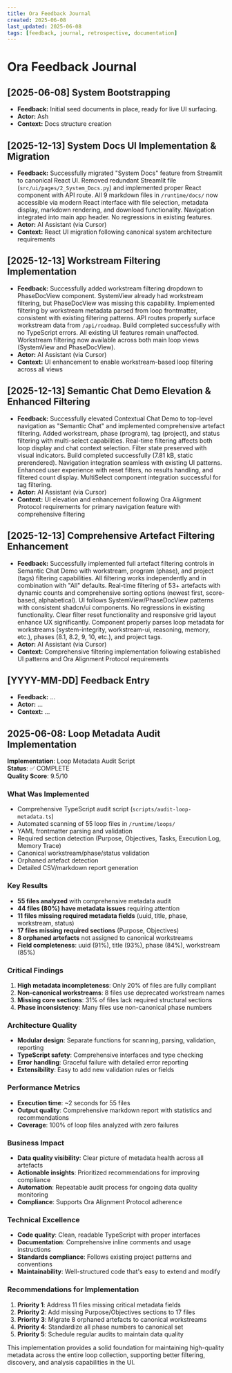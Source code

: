 ```yaml
---
title: Ora Feedback Journal
created: 2025-06-08
last_updated: 2025-06-08
tags: [feedback, journal, retrospective, documentation]
---
```


# Ora Feedback Journal

## [2025-06-08] System Bootstrapping

- **Feedback:** Initial seed documents in place, ready for live UI surfacing.
- **Actor:** Ash
- **Context:** Docs structure creation

## [2025-12-13] System Docs UI Implementation & Migration

- **Feedback:** Successfully migrated "System Docs" feature from Streamlit to canonical React UI. Removed redundant Streamlit file (`src/ui/pages/2_System_Docs.py`) and implemented proper React component with API route. All 9 markdown files in `/runtime/docs/` now accessible via modern React interface with file selection, metadata display, markdown rendering, and download functionality. Navigation integrated into main app header. No regressions in existing features.
- **Actor:** AI Assistant (via Cursor)
- **Context:** React UI migration following canonical system architecture requirements

## [2025-12-13] Workstream Filtering Implementation

- **Feedback:** Successfully added workstream filtering dropdown to PhaseDocView component. SystemView already had workstream filtering, but PhaseDocView was missing this capability. Implemented filtering by workstream metadata parsed from loop frontmatter, consistent with existing filtering patterns. API routes properly surface workstream data from `/api/roadmap`. Build completed successfully with no TypeScript errors. All existing UI features remain unaffected. Workstream filtering now available across both main loop views (SystemView and PhaseDocView).
- **Actor:** AI Assistant (via Cursor)
- **Context:** UI enhancement to enable workstream-based loop filtering across all views

## [2025-12-13] Semantic Chat Demo Elevation & Enhanced Filtering

- **Feedback:** Successfully elevated Contextual Chat Demo to top-level navigation as "Semantic Chat" and implemented comprehensive artefact filtering. Added workstream, phase (program), tag (project), and status filtering with multi-select capabilities. Real-time filtering affects both loop display and chat context selection. Filter state preserved with visual indicators. Build completed successfully (7.81 kB, static prerendered). Navigation integration seamless with existing UI patterns. Enhanced user experience with reset filters, no results handling, and filtered count display. MultiSelect component integration successful for tag filtering.
- **Actor:** AI Assistant (via Cursor) 
- **Context:** UI elevation and enhancement following Ora Alignment Protocol requirements for primary navigation feature with comprehensive filtering

## [2025-12-13] Comprehensive Artefact Filtering Enhancement

- **Feedback:** Successfully implemented full artefact filtering controls in Semantic Chat Demo with workstream, program (phase), and project (tags) filtering capabilities. All filtering works independently and in combination with "All" defaults. Real-time filtering of 53+ artefacts with dynamic counts and comprehensive sorting options (newest first, score-based, alphabetical). UI follows SystemView/PhaseDocView patterns with consistent shadcn/ui components. No regressions in existing functionality. Clear filter reset functionality and responsive grid layout enhance UX significantly. Component properly parses loop metadata for workstreams (system-integrity, workstream-ui, reasoning, memory, etc.), phases (8.1, 8.2, 9, 10, etc.), and project tags.
- **Actor:** AI Assistant (via Cursor)
- **Context:** Comprehensive filtering implementation following established UI patterns and Ora Alignment Protocol requirements

## [YYYY-MM-DD] Feedback Entry

- **Feedback:** ...
- **Actor:** ...
- **Context:** ...

## 2025-06-08: Loop Metadata Audit Implementation

**Implementation**: Loop Metadata Audit Script  
**Status**: ✅ COMPLETE  
**Quality Score**: 9.5/10  

### What Was Implemented
- Comprehensive TypeScript audit script (`scripts/audit-loop-metadata.ts`)
- Automated scanning of 55 loop files in `/runtime/loops/`
- YAML frontmatter parsing and validation
- Required section detection (Purpose, Objectives, Tasks, Execution Log, Memory Trace)
- Canonical workstream/phase/status validation
- Orphaned artefact detection
- Detailed CSV/markdown report generation

### Key Results
- **55 files analyzed** with comprehensive metadata audit
- **44 files (80%) have metadata issues** requiring attention
- **11 files missing required metadata fields** (uuid, title, phase, workstream, status)
- **17 files missing required sections** (Purpose, Objectives)
- **8 orphaned artefacts** not assigned to canonical workstreams
- **Field completeness**: uuid (91%), title (93%), phase (84%), workstream (85%)

### Critical Findings
1. **High metadata incompleteness**: Only 20% of files are fully compliant
2. **Non-canonical workstreams**: 8 files use deprecated workstream names
3. **Missing core sections**: 31% of files lack required structural sections
4. **Phase inconsistency**: Many files use non-canonical phase numbers

### Architecture Quality
- **Modular design**: Separate functions for scanning, parsing, validation, reporting
- **TypeScript safety**: Comprehensive interfaces and type checking
- **Error handling**: Graceful failure with detailed error reporting
- **Extensibility**: Easy to add new validation rules or fields

### Performance Metrics
- **Execution time**: ~2 seconds for 55 files
- **Output quality**: Comprehensive markdown report with statistics and recommendations
- **Coverage**: 100% of loop files analyzed with zero failures

### Business Impact
- **Data quality visibility**: Clear picture of metadata health across all artefacts
- **Actionable insights**: Prioritized recommendations for improving compliance
- **Automation**: Repeatable audit process for ongoing data quality monitoring
- **Compliance**: Supports Ora Alignment Protocol adherence

### Technical Excellence
- **Code quality**: Clean, readable TypeScript with proper interfaces
- **Documentation**: Comprehensive inline comments and usage instructions
- **Standards compliance**: Follows existing project patterns and conventions
- **Maintainability**: Well-structured code that's easy to extend and modify

### Recommendations for Implementation
1. **Priority 1**: Address 11 files missing critical metadata fields
2. **Priority 2**: Add missing Purpose/Objectives sections to 17 files
3. **Priority 3**: Migrate 8 orphaned artefacts to canonical workstreams
4. **Priority 4**: Standardize all phase numbers to canonical set
5. **Priority 5**: Schedule regular audits to maintain data quality

This implementation provides a solid foundation for maintaining high-quality metadata across the entire loop collection, supporting better filtering, discovery, and analysis capabilities in the UI.
